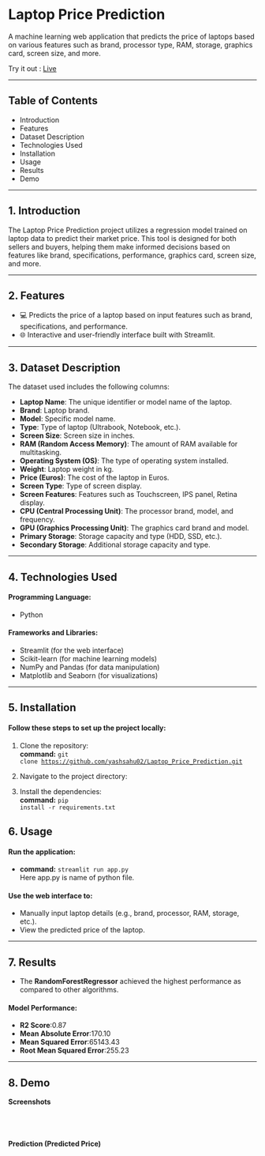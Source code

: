 # Laptop Price Prediction 
A machine learning web application that predicts the price of laptops based on various features such as brand, processor type, RAM, storage, graphics card, screen size, and more.


Try it out : <a href="https://laptop-price-predictor-ys.streamlit.app/" target="_blank">Live</a>


<hr>

## Table of Contents
- Introduction
- Features
- Dataset Description
- Technologies Used
- Installation
- Usage
- Results
- Demo

<hr>

## 1. Introduction
The Laptop Price Prediction project utilizes a regression model trained on laptop data to predict their market price. This tool is designed for both sellers and buyers, helping them make informed decisions based on features like brand, specifications, performance, graphics card, screen size, and more.

<hr>

## 2. Features
- 💻 Predicts the price of a laptop based on input features such as brand, specifications, and performance.
- 🌐 Interactive and user-friendly interface built with Streamlit.

<hr>

## 3. Dataset Description
The dataset used includes the following columns:

- **Laptop Name**: The unique identifier or model name of the laptop.
- **Brand**: Laptop brand.
- **Model**: Specific model name.
- **Type**: Type of laptop (Ultrabook, Notebook, etc.).
- **Screen Size**: Screen size in inches.
- **RAM (Random Access Memory)**: The amount of RAM available for multitasking.
- **Operating System (OS)**: The type of operating system installed.
- **Weight**: Laptop weight in kg.
- **Price (Euros)**: The cost of the laptop in Euros.
- **Screen Type**: Type of screen display.
- **Screen Features**: Features such as Touchscreen, IPS panel, Retina display.
- **CPU (Central Processing Unit)**: The processor brand, model, and frequency.
- **GPU (Graphics Processing Unit)**: The graphics card brand and model.
- **Primary Storage**: Storage capacity and type (HDD, SSD, etc.).
- **Secondary Storage**: Additional storage capacity and type.

<hr>

## 4. Technologies Used
#### Programming Language: 
- Python
#### Frameworks and Libraries:
- Streamlit (for the web interface)
- Scikit-learn (for machine learning models)
- NumPy and Pandas (for data manipulation)
- Matplotlib and Seaborn (for visualizations)

<hr>

## 5. Installation
#### Follow these steps to set up the project locally:

1. Clone the repository:<br>
**command:** <code>git clone https://github.com/yashsahu02/Laptop_Price_Prediction.git</code>

2. Navigate to the project directory:<br>

3. Install the dependencies:<br>
**command:** <code>pip install -r requirements.txt</code>

## 6. Usage
#### Run the application:
- **command:** <code>streamlit run app.py</code><br>
Here app.py is name of python file.
#### Use the web interface to:
- Manually input laptop details (e.g., brand, processor, RAM, storage, etc.).
- View the predicted price of the laptop.

<hr>

## 7. Results
- The **RandomForestRegressor** achieved the highest performance as compared to other algorithms.
#### Model Performance:
- **R2 Score**:0.87
- **Mean Absolute Error**:170.10
- **Mean Squared Error**:65143.43
- **Root Mean Squared Error**:255.23

<hr>

## 8. Demo

<!--
- Watch the full project demo:

**Demo Video**


<br>
-->

**Screenshots**

<!--
screen shot 1
-->

<br>
<br>

#### Prediction (Predicted Price)
<!--
screen shot 2
-->
